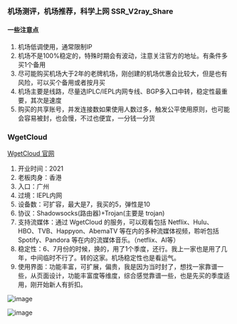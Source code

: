### 机场测评，机场推荐，科学上网 SSR_V2ray_Share
#### 一些注意点
1. 机场低调使用，通常限制IP
2. 机场不是100%稳定的，特殊时期会有波动，注意关注官方的地址。有条件多买1个备用
3. 尽可能购买机场大于2年的老牌机场，刚创建的机场优惠会比较大，但是也有风险，可以买个备用或者按月买
4. 机场主要是线路，尽量选IPLC/IEPL内网专线、BGP多入口中转，稳定性最重要，其次是速度
5. 购买的共享账号，并发连接数如果使用人数过多，触发公平使用原则，也可能会容易被封，也会慢，不过也便宜，一分钱一分货

### WgetCloud

 [WgetCloud 官网](https://invite.wgetcloud.ltd/auth/register?code=2dCtke)

1. 开业时间：2021
2. 老板肉身：香港
3. 入口：广州
4. 过境：IEPL内网
5. 设备数：可扩容，最大是7，我买的5，弹性是10
6. 协议：Shadowsocks(路由器)+Trojan(主要是 trojan)
7. 支持流媒体：通过 WgetCloud 的服务，可以观看包括 Netflix、Hulu、HBO、TVB、Happyon、AbemaTV 等在内的多种流媒体视频，聆听包括 Spotify、Pandora 等在内的流媒体音乐。（netflix、AI等）
8. 稳定性：6、7月份的时候，换的，用了1个季度，还行。我上一家也是用了几年，中间临时不行了。转的这家。机场稳定性也是看运气。
9. 使用界面：功能丰富，可扩展，偏贵，我是因为当时封了，想找一家靠谱一些，从页面设计，功能丰富度等维度，综合感觉靠谱一些，也是先买的季度适用，刚开始新人有折扣。

![image](https://github.com/user-attachments/assets/119f7829-b593-4f32-8f33-91149b18dcdf)

![image](https://github.com/user-attachments/assets/a072cea2-3bc8-4316-9c05-66b55d7d3a21)
